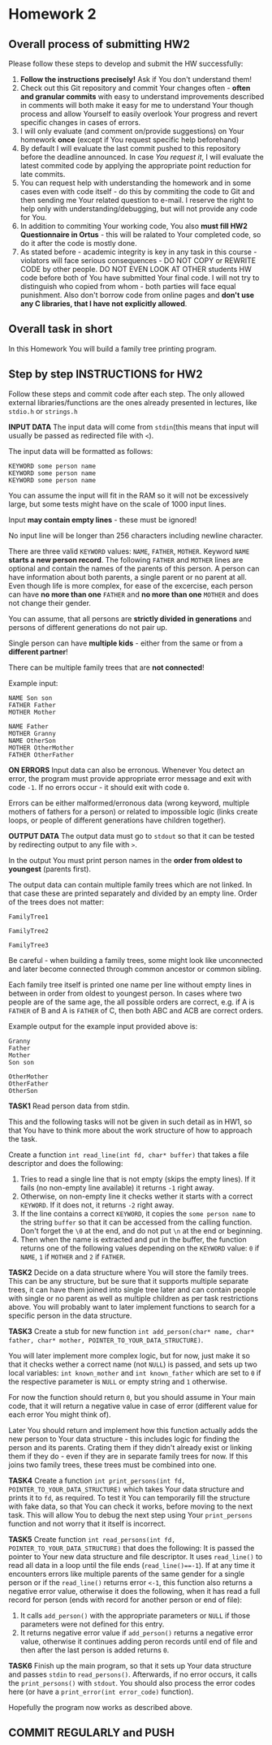 # Homework 2

## Overall process of submitting HW2
Please follow these steps to develop and submit the HW successfully:
1) **Follow the instructions precisely!** Ask if You don't understand them!
2) Check out this Git repository and commit Your changes often - **often and granular commits** with easy to understand improvements described in comments will both make it easy for me to understand Your though process and allow Yourself to easily overlook Your progress and revert specific changes in cases of errors.
3) I will only evaluate (and comment on/provide suggestions) on Your homework **once** (except if You request specific help beforehand)
4) By default I will evaluate the last commit pushed to this repository before the deadline announced. In case *You request it*, I will evaluate the latest commited code by applying the appropriate point reduction for late commits.
5) You can request help with understanding the homework and in some cases even with code itself - do this by commiting the code to Git and then sending me Your related question to e-mail. I reserve the right to help only with understanding/debugging, but will not provide any code for You.
6) In addition to commiting Your working code, You also **must fill HW2 Questionnaire in Ortus** - this will be ralated to Your completed code, so do it after the code is mostly done.
7) As stated before - academic integrity is key in any task in this course - violators will face serious consequences - DO NOT COPY or REWRITE CODE by other people. DO NOT EVEN LOOK AT OTHER students HW code before both of You have submitted Your final code. I will not try to distinguish who copied from whom - both parties will face equal punishment. Also don't borrow code from online pages and **don't use any C libraries, that I have not explicitly allowed**.

## Overall task in short
In this Homework You will build a family tree printing program.

## Step by step INSTRUCTIONS for HW2
Follow these steps and commit code after each step. The only allowed external libraries/functions are the ones already presented in lectures, like `stdio.h` or `strings.h`

**INPUT DATA** The input data will come from `stdin`(this means that input will usually be passed as redirected file with `<`).

The input data will be formatted as follows:

    KEYWORD some person name
    KEYWORD some person name
    KEYWORD some person name

You can assume the input will fit in the RAM so it will not be excessively large, but some tests might have on the scale of 1000 input lines.

Input **may contain empty lines** - these must be ignored!

No input line will be longer than 256 characters including newline character.

There are three valid `KEYWORD` values: `NAME`, `FATHER`, `MOTHER`. Keyword `NAME` **starts a new person record**. The following `FATHER` and `MOTHER` lines are optional and contain the names of the parents of this person. A person can have information about both parents, a single parent or no parent at all. Even though life is more complex, for ease of the excercise, each person can have **no more than one** `FATHER` and **no more than one** `MOTHER` and does not change their gender.

You can assume, that all persons are **strictly divided in generations** and persons of different generations do not pair up.

Single person can have **multiple kids** - either from the same or from a **different partner**!

There can be multiple family trees that are **not connected**!

Example input:

    NAME Son son
    FATHER Father
    MOTHER Mother
    
    NAME Father
    MOTHER Granny
    NAME OtherSon
    MOTHER OtherMother
    FATHER OtherFather
    
**ON ERRORS**
Input data can also be erronous. Whenever You detect an error, the program must provide appropriate error message and exit with code `-1`. If no errors occur - it should exit with code `0`.

Errors can be either malformed/erronous data (wrong keyword, multiple mothers of fathers for a person) or related to impossible logic (links create loops, or people of different generations have children together).

**OUTPUT DATA** The output data must go to `stdout` so that it can be tested by redirecting output to any file with `>`.

In the output You must print person names in the **order from oldest to youngest** (parents first).

The output data can contain multiple family trees which are not linked. In that case these are printed separately and divided by an empty line. Order of the trees does not matter:

    FamilyTree1
    
    FamilyTree2
    
    FamilyTree3
    
Be careful - when building a family trees, some might look like unconnected and later become connected through common ancestor or common sibling.

Each family tree itself is printed one name per line without empty lines in between in order from oldest to youngest person. In cases where two people are of the same age, the all possible orders are correct, e.g. if A is `FATHER` of B and A is `FATHER` of C, then both ABC and ACB are correct orders.

Example output for the example input provided above is:

    Granny
    Father
    Mother
    Son son
    
    OtherMother
    OtherFather
    OtherSon

**TASK1** Read person data from stdin.

This and the following tasks will not be given in such detail as in HW1, so that You have to think more about the work structure of how to approach the task.

Create a function `int read_line(int fd, char* buffer)` that takes a file descriptor and does the following:

1) Tries to read a single line that is not empty (skips the empty lines). If it fails (no non-empty line available) it returns `-1` right away.
2) Otherwise, on non-empty line it checks wether it starts with a correct `KEYWORD`. If it does not, it returns `-2` right away.
3) If the line contains a correct `KEYWORD`, it copies the `some person name` to the string `buffer` so that it can be accessed from the calling function. Don't forget the `\0` at the end, and do not put `\n` at the end or beginning.
4) Then when the name is extracted and put in the buffer, the function returns one of the following values depending on the `KEYWORD` value: `0` if `NAME`, `1` if `MOTHER` and `2` if `FATHER`.

**TASK2** Decide on a data structure where You will store the family trees. This can be any structure, but be sure that it supports multiple separate trees, it can have them joined into single tree later and can contain people with single or no parent as well as multiple children as per task restrictions above. You will probably want to later implement functions to search for a specific person in the data structure.

**TASK3** Create a stub for new function `int add_person(char* name, char* father, char* mother, POINTER_TO_YOUR_DATA_STRUCTURE)`.

You will later implement more complex logic, but for now, just make it so that it checks wether a correct name (not `NULL`) is passed, and sets up two local variables: `int known_mother` and `int known_father` which are set to `0` if the respective parameter is `NULL` or empty string and `1` otherwise.

For now the function should return `0`, but you should assume in Your main code, that it will return a negative value in case of error (different value for each error You might think of).

Later You should return and implement how this function actually adds the new person to Your data structure - this includes logic for finding the person and its parents. Crating them if they didn't already exist or linking them if they do - even if they are in separate family trees for now. If this joins two family trees, these trees must be combined into one.

**TASK4** Create a function `int print_persons(int fd, POINTER_TO_YOUR_DATA_STRUCTURE)` which takes Your data structure and prints it to `fd`, as required. To test it You can temporarily fill the structure with fake data, so that You can check it works, before moving to the next task. This will allow You to debug the next step using Your `print_persons` function and not worry that it itself is incorrect.

**TASK5** Create function `int read_persons(int fd, POINTER_TO_YOUR_DATA_STRUCTURE)` that does the following:
It is passed the pointer to Your new data structure and file descriptor. It uses `read_line()` to read all data in a loop until the file ends (`read_line()==-1`). If at any time it encounters errors like multiple parents of the same gender for a single person or if the `read_line()` returns error `<-1`, this function also returns a negative error value, otherwise it does the following, when it has read a full record for person (ends with record for another person or end of file):
1) It calls `add_person()` with the appropriate parameters or `NULL` if those parameters were not defined for this entry.
2) It returns negative error value if `add_person()` returns a negative error value, otherwise it continues adding peron records until end of file and then after the last person is added returns `0`.

**TASK6** Finish up the main program, so that it sets up Your data structure and passes `stdin` to `read_persons()`. Afterwards, if no error occurs, it calls the `print_persons()` with `stdout`. You should also process the error codes here (or have a `print_error(int error_code)` function).

Hopefully the program now works as described above.

## COMMIT REGULARLY and PUSH ##
